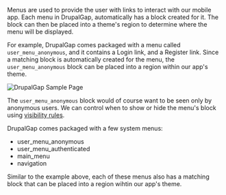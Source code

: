 Menus are used to provide the user with links to interact with our mobile app. Each menu in DrupalGap, automatically has a block created for it. The block can then be placed into a theme's region to determine where the menu will be displayed.

For example, DrupalGap comes packaged with a menu called `user_menu_anonymous`, and it contains a Login link, and a Register link. Since a matching block is automatically created for the menu, the `user_menu_anonymous` block can be placed into a region within our app's theme.

![DrupalGap Sample Page](http://drupalgap.org/sites/default/files/hello-app-world.png)

The `user_menu_anonymous` block would of course want to be seen only by anonymous users. We can control when to show or hide the menu's block using [visibility rules](../07_Blocks/Block_Visibility_Rules.md). 

DrupalGap comes packaged with a few system menus:

- user_menu_anonymous
- user_menu_authenticated
- main_menu
- navigation

Similar to the example above, each of these menus also has a matching block that can be placed into a region wihtin our app's theme.
